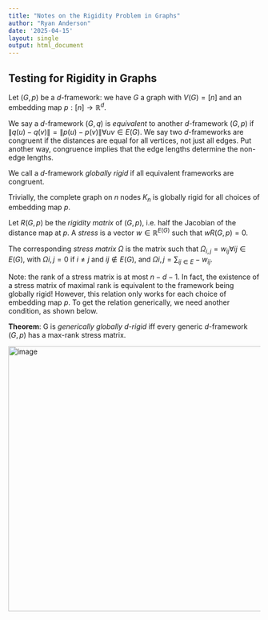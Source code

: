 ```yaml
---
title: "Notes on the Rigidity Problem in Graphs"
author: "Ryan Anderson"
date: '2025-04-15'
layout: single
output: html_document
---
```


## Testing for Rigidity in Graphs

Let $(G,p)$ be a $d$-framework: we have $G$ a graph with $V(G) = [n]$ and an embedding map $p: [n] \to \mathbb{R}^d$.

We say a $d$-framework $(G,q)$ is _equivalent_ to another $d$-framework $(G,p)$ if $\|q(u)-q(v)\| = \|p(u)-p(v)\| \forall uv \in E(G)$. 
We say two $d$-frameworks are congruent if the distances are equal for all vertices, not just all edges. Put another way, congruence implies that the edge lengths determine the non-edge lengths.

We call a $d$-framework _globally rigid_ if all equivalent frameworks are congruent.

Trivially, the complete graph on $n$ nodes $K_n$ is globally rigid for all choices of embedding map $p$.

Let $R(G,p)$ be the _rigidity matrix_ of $(G,p)$, i.e. half the Jacobian of the distance map at $p$.
A _stress_ is a vector $w \in \mathbb{R}^{E(G)}$ such that $wR(G,p) = 0$.

The corresponding _stress matrix_ $\Omega$ is the matrix such that $\Omega_{i, j} = w_{ij} \forall ij \in E(G)$, with $\Omega{i,j} = 0$ if $i \neq j$ and $ij \not \in E(G)$, and $\Omega{i,j} = \sum_{ij \in E} -w_{ij}$.

Note: the rank of a stress matrix is at most $n-d-1$. In fact, the existence of a stress matrix of maximal rank is equivalent to the framework being globally rigid! However, this relation only works for each choice of embedding map $p$. To get the relation generically, we need another condition, as shown below.

**Theorem**: G is _generically globally $d$-rigid_ iff every generic $d$-framework $(G,p)$ has a max-rank stress matrix.

<img width="529" alt="image" src="https://github.com/user-attachments/assets/8bba61fc-29b6-4784-8152-1b69acac56c8" caption="Figure from Connelly (2004) https://link.springer.com/article/10.1007/s00454-004-1124-4"/>

